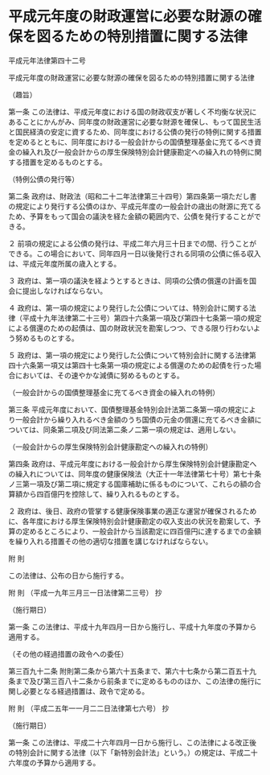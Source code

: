 # 平成元年度の財政運営に必要な財源の確保を図るための特別措置に関する法律

平成元年法律第四十二号

平成元年度の財政運営に必要な財源の確保を図るための特別措置に関する法律

（趣旨）

第一条 この法律は、平成元年度における国の財政収支が著しく不均衡な状況にあることにかんがみ、同年度の財政運営に必要な財源を確保し、もって国民生活と国民経済の安定に資するため、同年度における公債の発行の特例に関する措置を定めるとともに、同年度における一般会計からの国債整理基金に充てるべき資金の繰入れ及び一般会計からの厚生保険特別会計健康勘定への繰入れの特例に関する措置を定めるものとする。

（特例公債の発行等）

第二条 政府は、財政法（昭和二十二年法律第三十四号）第四条第一項ただし書の規定により発行する公債のほか、平成元年度の一般会計の歳出の財源に充てるため、予算をもって国会の議決を経た金額の範囲内で、公債を発行することができる。

２ 前項の規定による公債の発行は、平成二年六月三十日までの間、行うことができる。この場合において、同年四月一日以後発行される同項の公債に係る収入は、平成元年度所属の歳入とする。

３ 政府は、第一項の議決を経ようとするときは、同項の公債の償還の計画を国会に提出しなければならない。

４ 政府は、第一項の規定により発行した公債については、特別会計に関する法律（平成十九年法律第二十三号）第四十六条第一項及び第四十七条第一項の規定による償還のための起債は、国の財政状況を勘案しつつ、できる限り行わないよう努めるものとする。

５ 政府は、第一項の規定により発行した公債について特別会計に関する法律第四十六条第一項又は第四十七条第一項の規定による償還のための起債を行った場合においては、その速やかな減債に努めるものとする。

（一般会計からの国債整理基金に充てるべき資金の繰入れの特例）

第三条 平成元年度において、国債整理基金特別会計法第二条第一項の規定により一般会計から繰り入れるべき金額のうち国債の元金の償還に充てるべき金額については、同条第二項及び同法第二条ノ二第一項の規定は、適用しない。

（一般会計からの厚生保険特別会計健康勘定への繰入れの特例）

第四条 政府は、平成元年度における一般会計から厚生保険特別会計健康勘定への繰入れについては、同年度の健康保険法（大正十一年法律第七十号）第七十条ノ三第一項及び第二項に規定する国庫補助に係るものについて、これらの額の合算額から四百億円を控除して、繰り入れるものとする。

２ 政府は、後日、政府の管掌する健康保険事業の適正な運営が確保されるために、各年度における厚生保険特別会計健康勘定の収入支出の状況を勘案して、予算の定めるところにより、一般会計から当該勘定に四百億円に達するまでの金額を繰り入れる措置その他の適切な措置を講じなければならない。

附 則

この法律は、公布の日から施行する。

附 則 （平成一九年三月三一日法律第二三号） 抄

（施行期日）

第一条 この法律は、平成十九年四月一日から施行し、平成十九年度の予算から適用する。

（その他の経過措置の政令への委任）

第三百九十二条 附則第二条から第六十五条まで、第六十七条から第二百五十九条まで及び第三百八十二条から前条までに定めるもののほか、この法律の施行に関し必要となる経過措置は、政令で定める。

附 則 （平成二五年一一月二二日法律第七六号） 抄

（施行期日）

第一条 この法律は、平成二十六年四月一日から施行し、この法律による改正後の特別会計に関する法律（以下「新特別会計法」という。）の規定は、平成二十六年度の予算から適用する。

